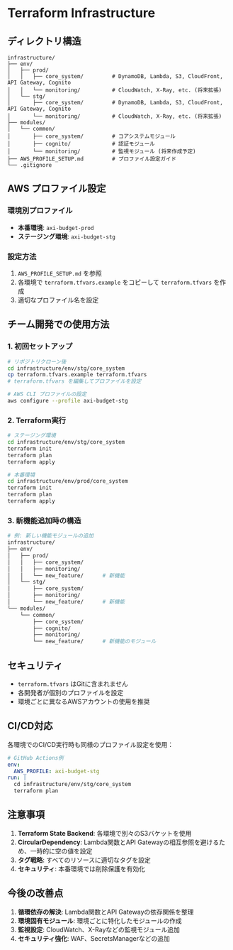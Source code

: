 # Terraform Infrastructure

## ディレクトリ構造

```
infrastructure/
├── env/
│   ├── prod/
│   │   ├── core_system/         # DynamoDB, Lambda, S3, CloudFront, API Gateway, Cognito
│   │   └── monitoring/          # CloudWatch, X-Ray, etc. (将来拡張)
│   └── stg/
│       ├── core_system/         # DynamoDB, Lambda, S3, CloudFront, API Gateway, Cognito
│       └── monitoring/          # CloudWatch, X-Ray, etc. (将来拡張)
├── modules/
│   └── common/
│       ├── core_system/         # コアシステムモジュール
│       ├── cognito/             # 認証モジュール
│       └── monitoring/          # 監視モジュール (将来作成予定)
├── AWS_PROFILE_SETUP.md         # プロファイル設定ガイド
└── .gitignore
```

## AWS プロファイル設定

### 環境別プロファイル
- **本番環境**: `axi-budget-prod`
- **ステージング環境**: `axi-budget-stg`

### 設定方法
1. `AWS_PROFILE_SETUP.md` を参照
2. 各環境で `terraform.tfvars.example` をコピーして `terraform.tfvars` を作成
3. 適切なプロファイル名を設定

## チーム開発での使用方法

### 1. 初回セットアップ
```bash
# リポジトリクローン後
cd infrastructure/env/stg/core_system
cp terraform.tfvars.example terraform.tfvars
# terraform.tfvars を編集してプロファイルを設定

# AWS CLI プロファイルの設定
aws configure --profile axi-budget-stg
```

### 2. Terraform実行
```bash
# ステージング環境
cd infrastructure/env/stg/core_system
terraform init
terraform plan
terraform apply

# 本番環境
cd infrastructure/env/prod/core_system
terraform init
terraform plan
terraform apply
```

### 3. 新機能追加時の構造
```bash
# 例: 新しい機能モジュールの追加
infrastructure/
├── env/
│   ├── prod/
│   │   ├── core_system/
│   │   ├── monitoring/
│   │   └── new_feature/      # 新機能
│   └── stg/
│       ├── core_system/
│       ├── monitoring/
│       └── new_feature/      # 新機能
└── modules/
    └── common/
        ├── core_system/
        ├── cognito/
        ├── monitoring/
        └── new_feature/      # 新機能のモジュール
```

## セキュリティ

- `terraform.tfvars` はGitに含まれません
- 各開発者が個別のプロファイルを設定
- 環境ごとに異なるAWSアカウントの使用を推奨

## CI/CD対応

各環境でのCI/CD実行時も同様のプロファイル設定を使用：

```yaml
# GitHub Actions例
env:
  AWS_PROFILE: axi-budget-stg
run: |
  cd infrastructure/env/stg/core_system
  terraform plan
```

## 注意事項

1. **Terraform State Backend**: 各環境で別々のS3バケットを使用
2. **CircularDependency**: Lambda関数とAPI Gatewayの相互参照を避けるため、一時的に空の値を設定
3. **タグ戦略**: すべてのリソースに適切なタグを設定
4. **セキュリティ**: 本番環境では削除保護を有効化

## 今後の改善点

1. **循環依存の解決**: Lambda関数とAPI Gatewayの依存関係を整理
2. **環境固有モジュール**: 環境ごとに特化したモジュールの作成
3. **監視設定**: CloudWatch、X-Rayなどの監視モジュール追加
4. **セキュリティ強化**: WAF、SecretsManagerなどの追加
